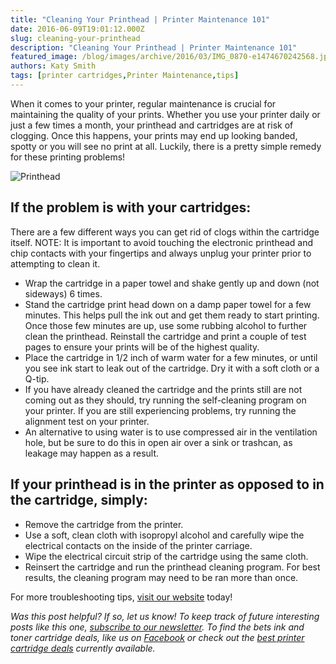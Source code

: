 ```yaml
---
title: "Cleaning Your Printhead | Printer Maintenance 101"
date: 2016-06-09T19:01:12.000Z
slug: cleaning-your-printhead
description: "Cleaning Your Printhead | Printer Maintenance 101"
featured_image: /blog/images/archive/2016/03/IMG_0870-e1474670242568.jpg
authors: Katy Smith
tags: [printer cartridges,Printer Maintenance,tips]
---
```


When it comes to your printer, regular maintenance is crucial for maintaining the quality of your prints. Whether you use your printer daily or just a few times a month, your printhead and cartridges are at risk of clogging. Once this happens, your prints may end up looking banded, spotty or you will see no print at all. Luckily, there is a pretty simple remedy for these printing problems!

![Printhead](/blog/images/archive/2016/03/IMG_0870-632x421.jpg)

## If the problem is with your cartridges:

There are a few different ways you can get rid of clogs within the cartridge itself. NOTE: It is important to avoid touching the electronic printhead and chip contacts with your fingertips and always unplug your printer prior to attempting to clean it.

* Wrap the cartridge in a paper towel and shake gently up and down (not sideways) 6 times.
* Stand the cartridge print head down on a damp paper towel for a few minutes. This helps pull the ink out and get them ready to start printing. Once those few minutes are up, use some rubbing alcohol to further clean the printhead. Reinstall the cartridge and print a couple of test pages to ensure your prints will be of the highest quality.
* Place the cartridge in 1/2 inch of warm water for a few minutes, or until you see ink start to leak out of the cartridge. Dry it with a soft cloth or a Q-tip.
* If you have already cleaned the cartridge and the prints still are not coming out as they should, try running the self-cleaning program on your printer. If you are still experiencing problems, try running the alignment test on your printer.
* An alternative to using water is to use compressed air in the ventilation hole, but be sure to do this in open air over a sink or trashcan, as leakage may happen as a result.

## If your printhead is in the printer as opposed to in the cartridge, simply:

* Remove the cartridge from the printer.
* Use a soft, clean cloth with isopropyl alcohol and carefully wipe the electrical contacts on the inside of the printer carriage.
* Wipe the electrical circuit strip of the cartridge using the same cloth.
* Reinsert the cartridge and run the printhead cleaning program. For best results, the cleaning program may need to be ran more than once.

For more troubleshooting tips, [visit our website](https://www.tomatoink.com/help/categories/8354812380557/troubleshoot) today!

_Was this post helpful? If so, let us know! To keep track of future interesting posts like this one, [subscribe to our newsletter](https://www.tomatoink.com/welcome/subscribe/). To find the bets ink and toner cartridge deals, like us on [Facebook](https://www.facebook.com/tomatoinktoner) or check out the [best printer cartridge deals](https://www.tomatoink.com/coupon) currently available._